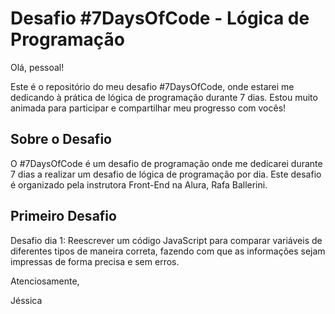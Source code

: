 # Desafio #7DaysOfCode - Lógica de Programação

Olá, pessoal!

Este é o repositório do meu desafio #7DaysOfCode, onde estarei me dedicando à prática de lógica de programação durante 7 dias. Estou muito animada para participar e compartilhar meu progresso com vocês!

## Sobre o Desafio

O #7DaysOfCode é um desafio de programação onde me dedicarei durante 7 dias a realizar um desafio de lógica de programação por dia. Este desafio é organizado pela instrutora Front-End na Alura, Rafa Ballerini.

## Primeiro Desafio

Desafio dia 1: Reescrever um código JavaScript para comparar variáveis de diferentes tipos de maneira correta, fazendo com que as informações sejam impressas de forma precisa e sem erros.

Atenciosamente,

Jéssica
